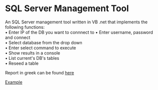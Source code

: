 # SQL Server Management Tool
An SQL Server management tool written in VB .net that implements the following functions:  
• Enter IP of the DB you want to connnect to
• Enter username, password and connect  
• Select database from the drop down  
• Enter select command to execute  
• Show results in a console  
• List current's DB's tables  
• Reseed a table  

Report in greek can be found [here](report.pdf)  

[Example](example.png)
